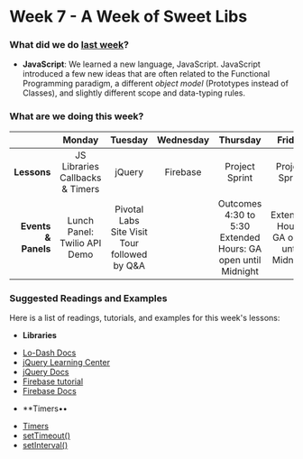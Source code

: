 # Week 7 - A Week of Sweet Libs

### What did we do [last week](/w06/README.md)?

- **JavaScript**: We learned a new language, JavaScript. JavaScript
introduced a few new ideas that are often related to the Functional
Programming paradigm, a different *object model* (Prototypes instead of
Classes), and slightly different scope and data-typing rules.

### What are we doing this week?

|                         | Monday       | Tuesday | Wednesday | Thursday | Friday |
|---:                     |:-------:     |:-------:|:---------:|:--------:|:------:|
| **Lessons**             | JS Libraries <br> Callbacks & Timers | jQuery | Firebase | Project Sprint | Project Sprint |
| **Events &amp; Panels** | Lunch Panel: Twilio API Demo | Pivotal Labs Site Visit<br>Tour followed by Q&A |           | Outcomes 4:30 to 5:30<br>Extended Hours: GA open until Midnight |  Extended Hours: GA open until Midnight |

### Suggested Readings and Examples

Here is a list of readings, tutorials, and examples for this week's lessons:

- **Libraries**
 + [Lo-Dash Docs](https://lodash.com/docs)
 + [jQuery Learning Center](http://learn.jquery.com/)
 + [jQuery Docs](http://api.jquery.com/)
 + [Firebase tutorial](https://www.firebase.com/tutorial/#gettingstarted)
 + [Firebase Docs](https://www.firebase.com/docs/)

- **Timers••
 + [Timers](https://developer.mozilla.org/en-US/Add-ons/Code_snippets/Timers)
 + [setTimeout()](https://developer.mozilla.org/en-US/docs/Web/API/WindowTimers.setTimeout)
 + [setInterval()](https://developer.mozilla.org/en-US/docs/Web/API/WindowTimers.setInterval)
